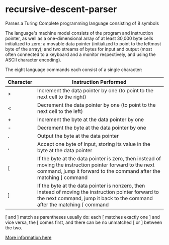 # recursive-descent-parser
Parses a Turing Complete programming language consisting of 8 symbols

The language's machine model consists of the program and instruction pointer, as well as a one-dimensional array of at least 30,000 byte cells initialized to zero; 
a movable data pointer (initialized to point to the leftmost byte of the array); 
and two streams of bytes for input and output (most often connected to a keyboard and a monitor respectively, and using the ASCII character encoding).

The eight language commands each consist of a single character:

| Character | Instruction Performed |
| --- | --- |
| > | Increment the data pointer by one (to point to the next cell to the right) |
| < | Decrement the data pointer by one (to point to the next cell to the left) |
| + | Increment the byte at the data pointer by one |
| -	| Decrement the byte at the data pointer by one |
| . | Output the byte at the data pointer |
| , | Accept one byte of input, storing its value in the byte at the data pointer |
| \[ | If the byte at the data pointer is zero, then instead of moving the instruction pointer forward to the next command, jump it forward to the command after the matching \] command |
| \] | If the byte at the data pointer is nonzero, then instead of moving the instruction pointer forward to the next command, jump it back to the command after the matching \[ command |

\[ and \] match as parentheses usually do: each \[ matches exactly one \] and vice versa, the \[ comes first, and there can be no unmatched \[ or \] between the two.

[More information here](https://w.wiki/STN#Language_design)